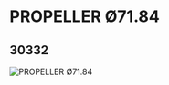 # PROPELLER Ø71.84
## 30332
![PROPELLER Ø71.84](https://lc-www-live-s.legocdn.com/media/bricks/5/2/4121698.jpg)